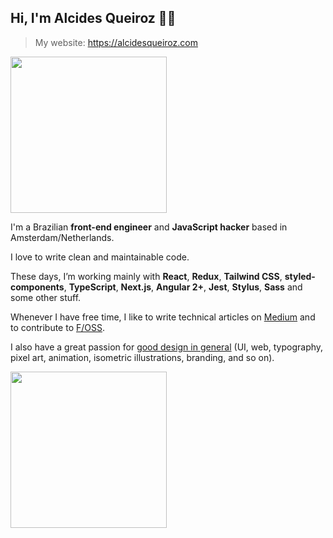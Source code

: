## Hi, I'm Alcides Queiroz 👋🏽

> My website: https://alcidesqueiroz.com

<img src="https://www.alcidesqueiroz.com/images/ani-alcides-about.gif" width="250"/>

I'm a Brazilian **front-end engineer** and **JavaScript hacker** based in Amsterdam/Netherlands.

I love to write clean and maintainable code. 

These days, I’m working mainly with **React**, **Redux**, **Tailwind CSS**, **styled-components**, **TypeScript**, **Next.js**, **Angular 2+**, **Jest**, **Stylus**, **Sass** and some other stuff.

Whenever I have free time, I like to write technical articles on [Medium](https://medium.com/@alcidesqueiroz) and to contribute to [F/OSS](https://github.com/alcidesqueiroz).

I also have a great passion for [good design in general](http://behance.net/alcidesqueiroz) (UI, web, typography, pixel art, animation, isometric illustrations, branding, and so on).

<img src="https://www.alcidesqueiroz.com/images/ani-alcides-oss.gif" width="250"/>

